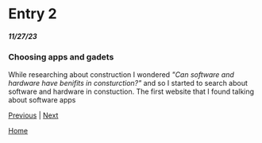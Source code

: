 # Entry 2
##### 11/27/23

### Choosing apps and gadets
While researching about construction I wondered _"Can software and hardware have benifits in consturction?"_ and so I started to search about software and hardware in constuction. The first website that I found talking about software apps

[Previous](entry01.md) | [Next](entry03.md)

[Home](../README.md)
